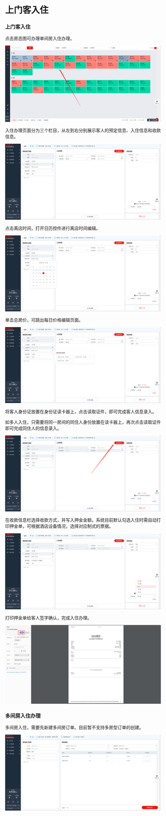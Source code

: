 # 上门客入住

### 上门客入住

点击房态图可办理单间房入住办理。

![&#x70B9;&#x51FB;&#x5E72;&#x51C0;&#x623F;&#x529E;&#x7406;&#x5165;&#x4F4F;](../../.gitbook/assets/image%20%28256%29.png)

入住办理页面分为三个栏目，从左到右分别展示客人的预定信息、入住信息和收款信息。

![&#x5165;&#x4F4F;&#x9875;&#x9762;&#x5206;&#x4E3A;&#x4E09;&#x680F;&#xFF0C;&#x5C55;&#x793A;&#x9884;&#x5B9A;&#x3001;&#x5165;&#x4F4F;&#x3001;&#x6536;&#x6B3E;&#x4FE1;&#x606F;](../../.gitbook/assets/image%20%28255%29.png)

点击离店时间，打开日历控件进行离店时间编辑。

![&#x4FEE;&#x6539;&#x79BB;&#x5E97;&#x65F6;&#x95F4;](../../.gitbook/assets/image%20%2842%29.png)

单击总房价，可跳出每日价格编辑页面。

![&#x53EF;&#x6309;&#x65E5;&#x586B;&#x5199;&#x623F;&#x4EF7;&#x8FDB;&#x884C;&#x8BA2;&#x5355;&#x4EF7;&#x683C;&#x4FEE;&#x6539;](../../.gitbook/assets/image%20%28263%29.png)

  
将客人身份证放置在身份证读卡器上，点击读取证件，即可完成客人信息录入。

如多人入住，只需要将同一房间的同住人身份放置在读卡器上，再次点击读取证件即可完成同住人的信息录入。

![&#x70B9;&#x51FB;&#x8BFB;&#x53D6;&#x8BC1;&#x4EF6;&#xFF0C;&#x5B8C;&#x6210;&#x5BA2;&#x4EBA;&#x4FE1;&#x606F;&#x5F55;&#x5165;](../../.gitbook/assets/image%20%28229%29.png)

在收款信息栏选择收款方式，并写入押金金额。系统目前默认勾选入住时需自动打印押金单，可根据酒店设备情况，选择对应制式的票据。

![&#x9009;&#x62E9;&#x6253;&#x5370;&#x683C;&#x5F0F;](../../.gitbook/assets/image%20%2853%29.png)

打印押金单给客人签字确认，完成入住办理。

![&#x5B8C;&#x6210;&#x62BC;&#x91D1;&#x5355;&#x6253;&#x5370;](../../.gitbook/assets/image%20%28225%29.png)

### 多间房入住办理

多间房入住，需要先新建多间房订单。目前暂不支持多房型订单的创建。

![&#x9009;&#x62E9;&#x5165;&#x79BB;&#x65F6;&#x95F4;&#xFF0C;&#x786E;&#x8BA4;&#x623F;&#x578B;&#x5E93;&#x5B58;&#xFF0C;&#x586B;&#x5199;&#x9884;&#x5B9A;&#x4FE1;&#x606F;&#xFF0C;&#x9009;&#x62E9;&#x623F;&#x578B;&#x548C;&#x95F4;&#x6570;&#xFF0C;&#x786E;&#x8BA4;&#x91D1;&#x989D;&#xFF0C;&#x70B9;&#x51FB;&#x786E;&#x8BA4;&#x9884;&#x5B9A;&#x5373;&#x53EF;&#x5B8C;&#x6210;&#x9884;&#x5B9A;](../../.gitbook/assets/image%20%28133%29.png)

  


  


